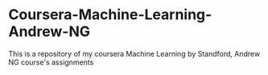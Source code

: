 # Coursera-Machine-Learning-Andrew-NG
This is a repository of my coursera Machine Learning by Standford, Andrew NG course's assignments
